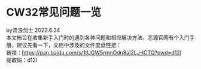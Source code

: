 # CW32常见问题一览
by流浪剑士 2023.6.24<br />
本文档旨在收集新手入门时的遇到各种问题和相应解决方法，芯源官网有个入门手册，建议先看一下，文档中涉及的文件度盘链接：<br />
链接：https://pan.baidu.com/s/1tUGW5rmnOdn8aI2LJ-ICTQ?pwd=d12l <br />
提取码：d12l

